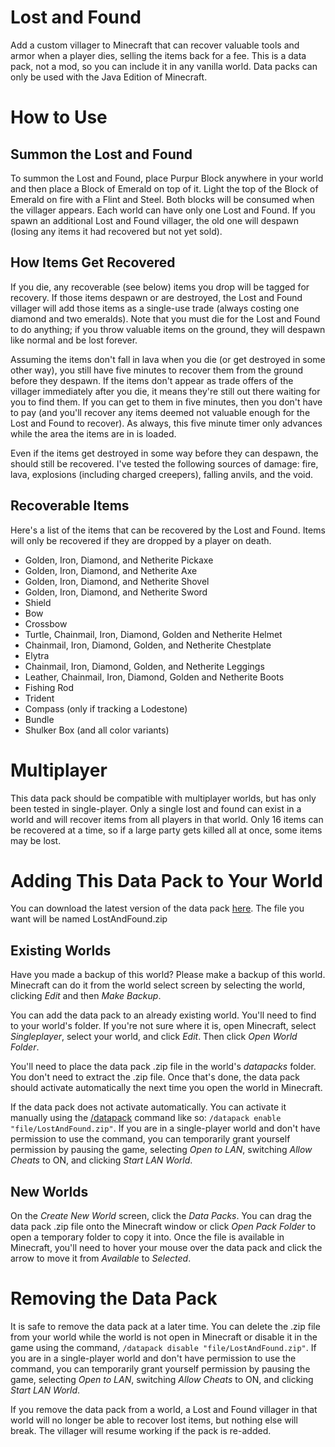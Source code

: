 # Lost and Found

Add a custom villager to Minecraft that can recover valuable tools and armor when a player dies, selling the items back for a fee. This is a data pack, not a mod, so you can include it in any vanilla world. Data packs can only be used with the Java Edition of Minecraft.

# How to Use

## Summon the Lost and Found

To summon the Lost and Found, place Purpur Block anywhere in your world and then place a Block of Emerald on top of it. Light the top of the Block of Emerald on fire with a Flint and Steel. Both blocks will be consumed when the villager appears. Each world can have only one Lost and Found. If you spawn an additional Lost and Found villager, the old one will despawn (losing any items it had recovered but not yet sold).

## How Items Get Recovered

If you die, any recoverable (see below) items you drop will be tagged for recovery. If those items despawn or are destroyed, the Lost and Found villager will add those items as a single-use trade (always costing one diamond and two emeralds). Note that you must die for the Lost and Found to do anything; if you throw valuable items on the ground, they will despawn like normal and be lost forever.

Assuming the items don't fall in lava when you die (or get destroyed in some other way), you still have five minutes to recover them from the ground before they despawn. If the items don't appear as trade offers of the villager immediately after you die, it means they're still out there waiting for you to find them. If you can get to them in five minutes, then you don't have to pay (and you'll recover any items deemed not valuable enough for the Lost and Found to recover). As always, this five minute timer only advances while the area the items are in is loaded.

Even if the items get destroyed in some way before they can despawn, the should still be recovered. I've tested the following sources of damage: fire, lava, explosions (including charged creepers), falling anvils, and the void.

## Recoverable Items

Here's a list of the items that can be recovered by the Lost and Found. Items will only be recovered if they are dropped by a player on death.

+ Golden, Iron, Diamond, and Netherite Pickaxe
+ Golden, Iron, Diamond, and Netherite Axe
+ Golden, Iron, Diamond, and Netherite Shovel
+ Golden, Iron, Diamond, and Netherite Sword
+ Shield
+ Bow
+ Crossbow
+ Turtle, Chainmail, Iron, Diamond, Golden and Netherite Helmet
+ Chainmail, Iron, Diamond, Golden, and Netherite Chestplate
+ Elytra
+ Chainmail, Iron, Diamond, Golden, and Netherite Leggings
+ Leather, Chainmail, Iron, Diamond, Golden and Netherite Boots
+ Fishing Rod
+ Trident
+ Compass (only if tracking a Lodestone)
+ Bundle
+ Shulker Box (and all color variants)

# Multiplayer

This data pack should be compatible with multiplayer worlds, but has only been tested in single-player. Only a single lost and found can exist in a world and will recover items from all players in that world. Only 16 items can be recovered at a time, so if a large party gets killed all at once, some items may be lost.

# Adding This Data Pack to Your World

You can download the latest version of the data pack [here](https://github.com/Piper1618/Lost-and-Found/releases/latest). The file you want will be named LostAndFound.zip

## Existing Worlds

Have you made a backup of this world? Please make a backup of this world. Minecraft can do it from the world select screen by selecting the world, clicking *Edit* and then *Make Backup*.

You can add the data pack to an already existing world. You'll need to find to your world's folder. If you're not sure where it is, open Minecraft, select *Singleplayer*, select your world, and click *Edit*. Then click *Open World Folder*.

You'll need to place the data pack .zip file in the world's *datapacks* folder. You don't need to extract the .zip file. Once that's done, the data pack should activate automatically the next time you open the world in Minecraft.

If the data pack does not activate automatically. You can activate it manually using the [/datapack](https://minecraft.fandom.com/wiki/Commands/datapack) command like so: `/datapack enable "file/LostAndFound.zip"`. If you are in a single-player world and don't have permission to use the command, you can temporarily grant yourself permission by pausing the game, selecting *Open to LAN*, switching *Allow Cheats* to ON, and clicking *Start LAN World*.

## New Worlds

On the *Create New World* screen, click the *Data Packs*. You can drag the data pack .zip file onto the Minecraft window or click *Open Pack Folder* to open a temporary folder to copy it into. Once the file is available in Minecraft, you'll need to hover your mouse over the data pack and click the arrow to move it from *Available* to *Selected*.

# Removing the Data Pack

It is safe to remove the data pack at a later time. You can delete the .zip file from your world while the world is not open in Minecraft or disable it in the game using the command, `/datapack disable "file/LostAndFound.zip"`. If you are in a single-player world and don't have permission to use the command, you can temporarily grant yourself permission by pausing the game, selecting *Open to LAN*, switching *Allow Cheats* to ON, and clicking *Start LAN World*.

If you remove the data pack from a world, a Lost and Found villager in that world will no longer be able to recover lost items, but nothing else will break. The villager will resume working if the pack is re-added.